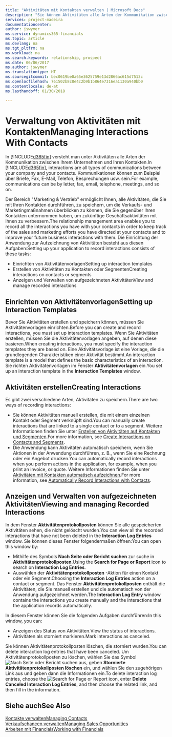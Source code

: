 ```yaml
---
title: "Aktivitäten mit Kontakten verwalten | Microsoft Docs"
description: "Sie können Aktivitäten alle Arten der Kommunikation zwischen Ihrem Unternehmen und Ihren Kontakten aufzeichnen, uum Beispiel Briefe, Fax, E-Mail, Telefon, Besprechungen usw."
services: project-madeira
documentationcenter: 
author: jswymer
ms.service: dynamics365-financials
ms.topic: article
ms.devlang: na
ms.tgt_pltfrm: na
ms.workload: na
ms.search.keywords: relationship, prospect
ms.date: 06/06/2017
ms.author: jswymer
ms.translationtype: HT
ms.sourcegitcommit: bec0619be0a65e3625759e13d2866ac615d7513c
ms.openlocfilehash: 761502b8c8e4c2b9b1b864e7316ea1130a940bb0
ms.contentlocale: de-at
ms.lasthandoff: 01/30/2018

---
```

# <a name="managing-interactions-with-contacts"></a><span data-ttu-id="e7337-103">Verwaltung von Aktivitäten mit Kontakten</span><span class="sxs-lookup"><span data-stu-id="e7337-103">Managing Interactions With Contacts</span></span>
<span data-ttu-id="e7337-104">In [!INCLUDE[d365fin](includes/d365fin_md.md)] versteht man unter Aktivitäten alle Arten der Kommunikation zwischen Ihrem Unternehmen und Ihren Kontakten.</span><span class="sxs-lookup"><span data-stu-id="e7337-104">In [!INCLUDE[d365fin](includes/d365fin_md.md)], interactions are all types of communications between your company and your contacts.</span></span> <span data-ttu-id="e7337-105">Kommunikationen können zum Beispiel über Briefe, Fax, E-Mail, Telefon, Besprechungen usw. sein.</span><span class="sxs-lookup"><span data-stu-id="e7337-105">For example, communications can be by letter, fax, email, telephone, meetings, and so on.</span></span>

<span data-ttu-id="e7337-106">Der Bereich "Marketing & Vertrieb" ermöglicht Ihnen, alle Aktivitäten, die Sie mit Ihren Kontakten durchführen, zu speichern, um die Verkaufs- und Marketingmaßnahmen überblicken zu können, die Sie gegenüber Ihren Kontakten unternommen haben, um zukünftige Geschäftsaktivitäten mit ihnen zu verbessern.</span><span class="sxs-lookup"><span data-stu-id="e7337-106">The relationship management area enables you to record all the interactions you have with your contacts in order to keep track of the sales and marketing efforts you have directed at your contacts and to improve your future business interactions with them.</span></span> <span data-ttu-id="e7337-107">Die Einrichtung der Anwendung zur Aufzeichnung von Aktivitäten besteht aus diesen Aufgaben:</span><span class="sxs-lookup"><span data-stu-id="e7337-107">Setting up your application to record interactions consists of these tasks:</span></span>

* <span data-ttu-id="e7337-108">Einrichten von Aktivitätenvorlagen</span><span class="sxs-lookup"><span data-stu-id="e7337-108">Setting up interaction templates</span></span>  
* <span data-ttu-id="e7337-109">Erstellen von Aktivitäten zu Kontakten oder Segmenten</span><span class="sxs-lookup"><span data-stu-id="e7337-109">Creating interactions on contacts or segments</span></span>  
* <span data-ttu-id="e7337-110">Anzeigen und Verwalten von aufgezeichneten Aktivitäten</span><span class="sxs-lookup"><span data-stu-id="e7337-110">View and manage recorded interactions</span></span>  

##  <a name="setting-up-interaction-templates"></a><span data-ttu-id="e7337-111">Einrichten von Aktivitätenvorlagen</span><span class="sxs-lookup"><span data-stu-id="e7337-111">Setting up Interaction Templates</span></span>
<span data-ttu-id="e7337-112">Bevor Sie Aktivitäten erstellen und speichern können, müssen Sie Aktivitätenvorlagen einrichten.</span><span class="sxs-lookup"><span data-stu-id="e7337-112">Before you can create and record interactions, you must set up interaction templates.</span></span> <span data-ttu-id="e7337-113">Wenn Sie Aktivitäten erstellen, müssen Sie die Aktivitätenvorlagen angeben, auf denen diese basieren.</span><span class="sxs-lookup"><span data-stu-id="e7337-113">When creating interactions, you must specify the interaction templates they are based on.</span></span> <span data-ttu-id="e7337-114">Eine Aktivitätsvorlage ist eine Vorlage, die die grundlegenden Charakteristiken einer Aktivität bestimmt.</span><span class="sxs-lookup"><span data-stu-id="e7337-114">An interaction template is a model that defines the basic characteristics of an interaction.</span></span>
<span data-ttu-id="e7337-115">Sie richten Aktivitätenvorlagen im Fenster **Aktivitätenvorlagen** ein.</span><span class="sxs-lookup"><span data-stu-id="e7337-115">You set up an interaction template in the **Interaction Templates** window.</span></span>  

## <a name="creating-interactions"></a><span data-ttu-id="e7337-116">Aktivitäten erstellen</span><span class="sxs-lookup"><span data-stu-id="e7337-116">Creating Interactions</span></span>
<span data-ttu-id="e7337-117">Es gibt zwei verschiedene Arten, Aktivitäten zu speichern.</span><span class="sxs-lookup"><span data-stu-id="e7337-117">There are two ways of recording interactions:</span></span>

* <span data-ttu-id="e7337-118">Sie können Aktivitäten manuell erstellen, die mit einem einzelnen Kontakt oder Segment verknüpft sind.</span><span class="sxs-lookup"><span data-stu-id="e7337-118">You can manually create interactions that are linked to a single contact or to a segment.</span></span> <span data-ttu-id="e7337-119">Weitere Informationen finden Sie unter [Erstellen von Aktivitäten auf Kontakten und Segmenten](marketing-how-create-interactions.md).</span><span class="sxs-lookup"><span data-stu-id="e7337-119">For more information, see [Create Interactions on Contacts and Segments](marketing-how-create-interactions.md).</span></span>  
* <span data-ttu-id="e7337-120">Die Anwendung kann Aktivitäten automatisch speichern, wenn Sie Aktionen in der Anwendung durchführen, z. B., wenn Sie eine Rechnung oder ein Angebot drucken.</span><span class="sxs-lookup"><span data-stu-id="e7337-120">You can automatically record interactions when you perform actions in the application, for example, when you print an invoice, or quote.</span></span> <span data-ttu-id="e7337-121">Weitere Informationen finden Sie unter [Aktivitäten mit Kontakten automatisch aufzeichnen](marketing-auto-record-interactions.md).</span><span class="sxs-lookup"><span data-stu-id="e7337-121">For more information, see [Automatically Record Interactions with Contacts](marketing-auto-record-interactions.md).</span></span>

## <a name="viewing-and-managing-recorded-interactions"></a><span data-ttu-id="e7337-122">Anzeigen und Verwalten von aufgezeichneten Aktivitäten</span><span class="sxs-lookup"><span data-stu-id="e7337-122">Viewing and managing Recorded Interactions</span></span>
<span data-ttu-id="e7337-123">In dem Fenster **Aktivitätenprotokollposten** können Sie alle gespeicherten Aktivitäten sehen, die nicht gelöscht wurden.</span><span class="sxs-lookup"><span data-stu-id="e7337-123">You can view all the recorded interactions that have not been deleted in the **Interaction Log Entries** window.</span></span> <span data-ttu-id="e7337-124">Sie können dieses Fenster folgendermaßen öffnen:</span><span class="sxs-lookup"><span data-stu-id="e7337-124">You can open this window by:</span></span>

* <span data-ttu-id="e7337-125">Mithilfe des Symbols **Nach Seite oder Bericht suchen** zur suche in **Aktivitätenprotokollposten**.</span><span class="sxs-lookup"><span data-stu-id="e7337-125">Using the **Search for Page or Report** icon to search on **Interaction Log Entries**.</span></span>
* <span data-ttu-id="e7337-126">Auswählen der **Aktivitätenprotokollposten** -Aktion für einen Kontakt oder ein Segment.</span><span class="sxs-lookup"><span data-stu-id="e7337-126">Choosing the **Interaction Log Entries** action on a contact or segment.</span></span>
  <span data-ttu-id="e7337-127">Das Fenster **Aktivitätenprotokollposten** enthält die Aktivitäten, die Sie manuell erstellen und die automatisch von der Anwendung aufgezeichnet werden.</span><span class="sxs-lookup"><span data-stu-id="e7337-127">The **Interaction Log Entry** window contains the interactions you create manually and the interactions that the application records automatically.</span></span>

<span data-ttu-id="e7337-128">In diesem Fenster können Sie die folgenden Aufgaben durchführen:</span><span class="sxs-lookup"><span data-stu-id="e7337-128">In this window, you can:</span></span>

* <span data-ttu-id="e7337-129">Anzeigen des Status von Aktivitäten.</span><span class="sxs-lookup"><span data-stu-id="e7337-129">View the status of interactions.</span></span>
* <span data-ttu-id="e7337-130">Aktivitäten als storniert markieren.</span><span class="sxs-lookup"><span data-stu-id="e7337-130">Mark interactions as canceled.</span></span>

<span data-ttu-id="e7337-131">Sie können Aktivitätenprotokollposten löschen, die storniert wurden.</span><span class="sxs-lookup"><span data-stu-id="e7337-131">You can delete interaction log entries that have been canceled.</span></span> <span data-ttu-id="e7337-132">Um Aktivitätenprotokollposten zu löschen, wählen Sie das Symbol ![Nach Seite oder Bericht suchen](media/ui-search/search_small.png "Nach Seite oder Bericht suchen") aus, geben **Stornierte Aktivitätenprotokollposten löschen** ein, und wählen Sie den zugehörigen Link aus und geben dann die Informationen ein.</span><span class="sxs-lookup"><span data-stu-id="e7337-132">To delete interaction log entries, choose the ![Search for Page or Report](media/ui-search/search_small.png "Search for Page or Report icon") icon, enter **Delete Canceled Interaction Log Entries**, and then choose the related link, and then fill in the information.</span></span>

## <a name="see-also"></a><span data-ttu-id="e7337-133">Siehe auch</span><span class="sxs-lookup"><span data-stu-id="e7337-133">See Also</span></span>
[<span data-ttu-id="e7337-134">Kontakte verwalten</span><span class="sxs-lookup"><span data-stu-id="e7337-134">Managing Contacts</span></span>](marketing-contacts.md)  
[<span data-ttu-id="e7337-135">Verkaufschancen verwalten</span><span class="sxs-lookup"><span data-stu-id="e7337-135">Managing Sales Opportunities</span></span>](marketing-manage-sales-opportunities.md)  
[<span data-ttu-id="e7337-136">Arbeiten mit Financials</span><span class="sxs-lookup"><span data-stu-id="e7337-136">Working with Financials</span></span>](ui-work-product.md)  

